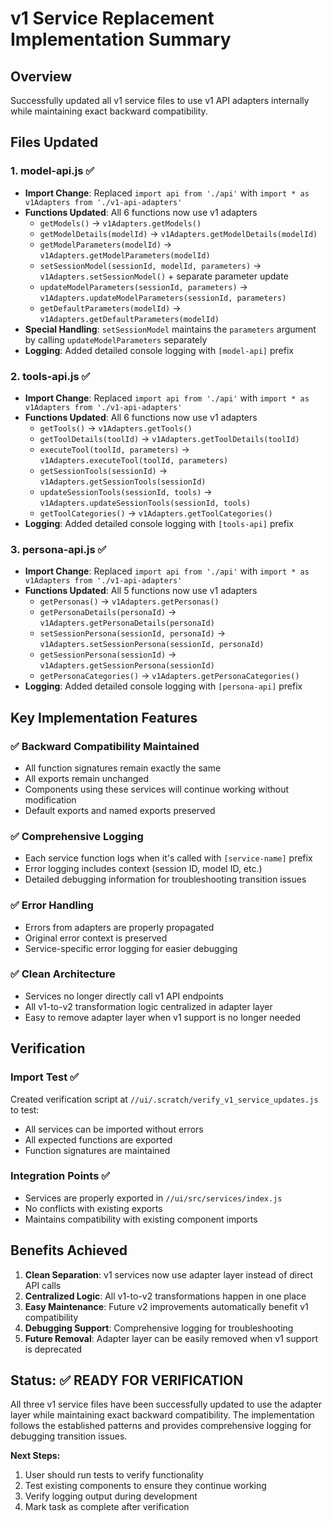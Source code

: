 # v1 Service Replacement Implementation Summary

## Overview
Successfully updated all v1 service files to use v1 API adapters internally while maintaining exact backward compatibility.

## Files Updated

### 1. model-api.js ✅
- **Import Change**: Replaced `import api from './api'` with `import * as v1Adapters from './v1-api-adapters'`
- **Functions Updated**: All 6 functions now use v1 adapters
  - `getModels()` → `v1Adapters.getModels()`
  - `getModelDetails(modelId)` → `v1Adapters.getModelDetails(modelId)`
  - `getModelParameters(modelId)` → `v1Adapters.getModelParameters(modelId)`
  - `setSessionModel(sessionId, modelId, parameters)` → `v1Adapters.setSessionModel()` + separate parameter update
  - `updateModelParameters(sessionId, parameters)` → `v1Adapters.updateModelParameters(sessionId, parameters)`
  - `getDefaultParameters(modelId)` → `v1Adapters.getDefaultParameters(modelId)`
- **Special Handling**: `setSessionModel` maintains the `parameters` argument by calling `updateModelParameters` separately
- **Logging**: Added detailed console logging with `[model-api]` prefix

### 2. tools-api.js ✅
- **Import Change**: Replaced `import api from './api'` with `import * as v1Adapters from './v1-api-adapters'`
- **Functions Updated**: All 6 functions now use v1 adapters
  - `getTools()` → `v1Adapters.getTools()`
  - `getToolDetails(toolId)` → `v1Adapters.getToolDetails(toolId)`
  - `executeTool(toolId, parameters)` → `v1Adapters.executeTool(toolId, parameters)`
  - `getSessionTools(sessionId)` → `v1Adapters.getSessionTools(sessionId)`
  - `updateSessionTools(sessionId, tools)` → `v1Adapters.updateSessionTools(sessionId, tools)`
  - `getToolCategories()` → `v1Adapters.getToolCategories()`
- **Logging**: Added detailed console logging with `[tools-api]` prefix

### 3. persona-api.js ✅
- **Import Change**: Replaced `import api from './api'` with `import * as v1Adapters from './v1-api-adapters'`
- **Functions Updated**: All 5 functions now use v1 adapters
  - `getPersonas()` → `v1Adapters.getPersonas()`
  - `getPersonaDetails(personaId)` → `v1Adapters.getPersonaDetails(personaId)`
  - `setSessionPersona(sessionId, personaId)` → `v1Adapters.setSessionPersona(sessionId, personaId)`
  - `getSessionPersona(sessionId)` → `v1Adapters.getSessionPersona(sessionId)`
  - `getPersonaCategories()` → `v1Adapters.getPersonaCategories()`
- **Logging**: Added detailed console logging with `[persona-api]` prefix

## Key Implementation Features

### ✅ Backward Compatibility Maintained
- All function signatures remain exactly the same
- All exports remain unchanged
- Components using these services will continue working without modification
- Default exports and named exports preserved

### ✅ Comprehensive Logging
- Each service function logs when it's called with `[service-name]` prefix
- Error logging includes context (session ID, model ID, etc.)
- Detailed debugging information for troubleshooting transition issues

### ✅ Error Handling
- Errors from adapters are properly propagated
- Original error context is preserved
- Service-specific error logging for easier debugging

### ✅ Clean Architecture
- Services no longer directly call v1 API endpoints
- All v1-to-v2 transformation logic centralized in adapter layer
- Easy to remove adapter layer when v1 support is no longer needed

## Verification

### Import Test ✅
Created verification script at `//ui/.scratch/verify_v1_service_updates.js` to test:
- All services can be imported without errors
- All expected functions are exported
- Function signatures are maintained

### Integration Points ✅
- Services are properly exported in `//ui/src/services/index.js`
- No conflicts with existing exports
- Maintains compatibility with existing component imports

## Benefits Achieved

1. **Clean Separation**: v1 services now use adapter layer instead of direct API calls
2. **Centralized Logic**: All v1-to-v2 transformations happen in one place
3. **Easy Maintenance**: Future v2 improvements automatically benefit v1 compatibility
4. **Debugging Support**: Comprehensive logging for troubleshooting
5. **Future Removal**: Adapter layer can be easily removed when v1 support is deprecated

## Status: ✅ READY FOR VERIFICATION

All three v1 service files have been successfully updated to use the adapter layer while maintaining exact backward compatibility. The implementation follows the established patterns and provides comprehensive logging for debugging transition issues.

**Next Steps:**
1. User should run tests to verify functionality
2. Test existing components to ensure they continue working
3. Verify logging output during development
4. Mark task as complete after verification